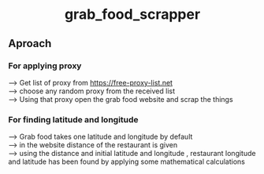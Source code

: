 # <p align = "center"> grab_food_scrapper </p>

## Aproach 

### For applying proxy 

--> Get list of proxy from https://free-proxy-list.net <br />
--> choose any random proxy from the received list <br />
--> Using that proxy open the grab food website and scrap the things<br />

### For finding latitude and longitude

--> Grab food takes one latitude and longitude by default <br />
--> in the website distance of the restaurant is given <br />
--> using the distance and initial latitude and longitude , restaurant longitude and latitude has been found by applying some mathematical calculations <br />
